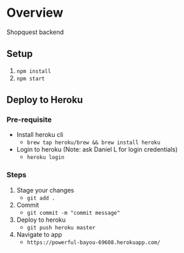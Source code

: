 # Overview
Shopquest backend

## Setup
1. `npm install`
1. `npm start`

## Deploy to Heroku
### Pre-requisite
- Install heroku cli
    - `brew tap heroku/brew && brew install heroku`
- Login to heroku (Note: ask Daniel L for login credentials)
    - `heroku login`

### Steps
1. Stage your changes
    - `git add .`
1. Commit
    - `git commit -m "commit message"`
1. Deploy to heroku
    - `git push heroku master`
1. Navigate to app
    - `https://powerful-bayou-69608.herokuapp.com/`